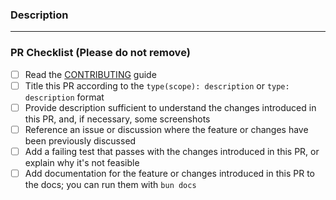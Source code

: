 ### Description

<!-- Provide a comprehensive description here about what your PR aims to solve. -->

<!-- You may also add additional context -->

---

### PR Checklist (Please do not remove)

- [ ] Read the [CONTRIBUTING](
  https://github.com/agnyz/the-bed-stack/blob/main/CONTRIBUTING.md) guide
- [ ] Title this PR according to the `type(scope): description` or `type: description` format
- [ ] Provide description sufficient to understand the changes introduced in this PR, and, if necessary, some screenshots
- [ ] Reference an issue or discussion where the feature or changes have been previously discussed
- [ ] Add a failing test that passes with the changes introduced in this PR, or explain why it's not feasible
- [ ] Add documentation for the feature or changes introduced in this PR to the docs; you can run them with `bun docs`
